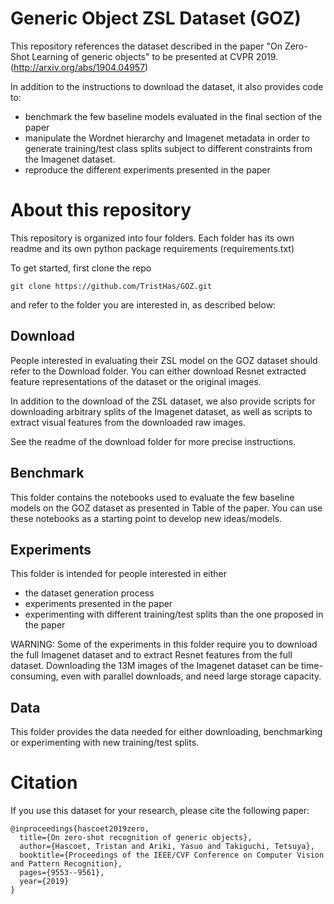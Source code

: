 # Generic Object ZSL Dataset (GOZ)

This repository references the dataset described in the paper "On Zero-Shot Learning of generic objects" to be presented at CVPR 2019. (http://arxiv.org/abs/1904.04957)

In addition to the instructions to download the dataset, it also provides code to:
 - benchmark the few baseline models evaluated in the final section of the paper
 - manipulate the Wordnet hierarchy and Imagenet metadata in order to generate training/test class splits subject to different constraints from the Imagenet  dataset.
 - reproduce the different experiments presented in the paper

# About this repository

This repository is organized into four folders.
Each folder has its own readme and its own python package requirements (requirements.txt)

To get started, first clone the repo

```
git clone https://github.com/TristHas/GOZ.git
```

and refer to the folder you are interested in, as described below:

## Download

People interested in evaluating their ZSL model on the GOZ dataset should refer to the Download folder.
You can either download Resnet extracted feature representations of the dataset or the original images.

In addition to the download of the ZSL dataset, we also provide scripts for downloading arbitrary splits of the Imagenet dataset, 
as well as scripts to extract visual features from the downloaded raw images.

See the readme of the download folder for more precise instructions.

## Benchmark

This folder contains the notebooks used to evaluate the few baseline models on the GOZ dataset as presented in Table of the paper.
You can use these notebooks as a starting point to develop new ideas/models.

## Experiments

This folder is intended for people interested in either 
 - the dataset generation process
 - experiments presented in the paper
 - experimenting with different training/test splits than the one proposed in the paper 

WARNING: Some of the experiments in this folder require you to download the full Imagenet dataset and to extract Resnet features from the full dataset.
Downloading the 13M images of the Imagenet dataset can be time-consuming, even with parallel downloads, and need large storage capacity. 


## Data

This folder provides the data needed for either downloading, benchmarking or experimenting with new training/test splits.

# Citation

If you use this dataset for your research, please cite the following paper:

```
@inproceedings{hascoet2019zero,
  title={On zero-shot recognition of generic objects},
  author={Hascoet, Tristan and Ariki, Yasuo and Takiguchi, Tetsuya},
  booktitle={Proceedings of the IEEE/CVF Conference on Computer Vision and Pattern Recognition},
  pages={9553--9561},
  year={2019}
}
```

